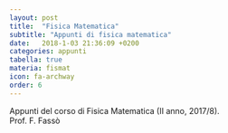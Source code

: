 ```yaml
---
layout: post
title:  "Fisica Matematica"
subtitle: "Appunti di fisica matematica"
date:   2018-1-03 21:36:09 +0200
categories: appunti
tabella: true
materia: fismat
icon: fa-archway
order: 6
---
```


Appunti del corso di Fisica Matematica (II anno, 2017/8).<br/>
Prof. F. Fassò